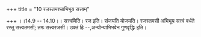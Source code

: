 +++
title = "10 रजस्तमश्चाभिभूय सत्त्वम्"

+++
।।14.9 -- 14.10।। सत्त्वमिति। रज इति। संजयति योजयति। रजस्तमसी अभिभूय
सत्त्वं वर्धते रस्तु सत्त्वतमसी; तमः सत्त्वरजसी। उक्तं हि
--,अन्योन्याभिभवेन गुणवृद्धिः इति।
